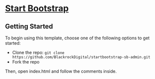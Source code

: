 # [Start Bootstrap](http://startbootstrap.com/)

## Getting Started

To begin using this template, choose one of the following options to get started:

* Clone the repo: `git clone https://github.com/BlackrockDigital/startbootstrap-sb-admin.git`
* Fork the repo

Then, open index.html and follow the comments inside. 